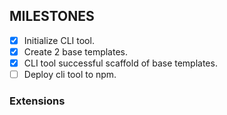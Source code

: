 
## MILESTONES
- [x] Initialize CLI tool.
- [x] Create 2 base templates.
- [x] CLI tool successful scaffold of base templates.
- [ ] Deploy cli tool to npm.

### Extensions
